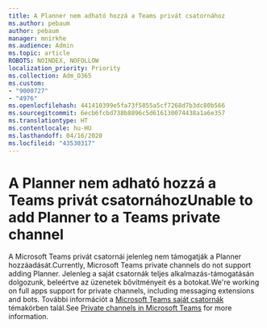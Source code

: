 ```yaml
---
title: A Planner nem adható hozzá a Teams privát csatornához
ms.author: pebaum
author: pebaum
manager: mnirkhe
ms.audience: Admin
ms.topic: article
ROBOTS: NOINDEX, NOFOLLOW
localization_priority: Priority
ms.collection: Adm_O365
ms.custom:
- "9000727"
- "4976"
ms.openlocfilehash: 441410399e5fa73f5855a5cf7268d7b3dc80b566
ms.sourcegitcommit: 6ecb6fcbd738b8896c5d616130074438a1a6e357
ms.translationtype: HT
ms.contentlocale: hu-HU
ms.lasthandoff: 04/16/2020
ms.locfileid: "43530317"
---
```

# <a name="unable-to-add-planner-to-a-teams-private-channel"></a><span data-ttu-id="386a4-102">A Planner nem adható hozzá a Teams privát csatornához</span><span class="sxs-lookup"><span data-stu-id="386a4-102">Unable to add Planner to a Teams private channel</span></span>

<span data-ttu-id="386a4-103">A Microsoft Teams privát csatornái jelenleg nem támogatják a Planner hozzáadását.</span><span class="sxs-lookup"><span data-stu-id="386a4-103">Currently, Microsoft Teams private channels do not support adding Planner.</span></span>  <span data-ttu-id="386a4-104">Jelenleg a saját csatornák teljes alkalmazás-támogatásán dolgozunk, beleértve az üzenetek bővítményeit és a botokat.</span><span class="sxs-lookup"><span data-stu-id="386a4-104">We're working on full apps support for private channels, including messaging extensions and bots.</span></span> <span data-ttu-id="386a4-105">További információt a [Microsoft Teams saját csatornák](https://docs.microsoft.com/microsoftteams/private-channels#what-you-need-to-know-about-private-channels) témakörben talál.</span><span class="sxs-lookup"><span data-stu-id="386a4-105">See [Private channels in Microsoft Teams](https://docs.microsoft.com/microsoftteams/private-channels#what-you-need-to-know-about-private-channels) for more information.</span></span>
